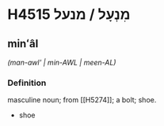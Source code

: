 # H4515 מִנְעָל / מנעל

## minʻâl

_(man-awl' | min-AWL | meen-AL)_

### Definition

masculine noun; from [[H5274]]; a bolt; shoe.

- shoe
